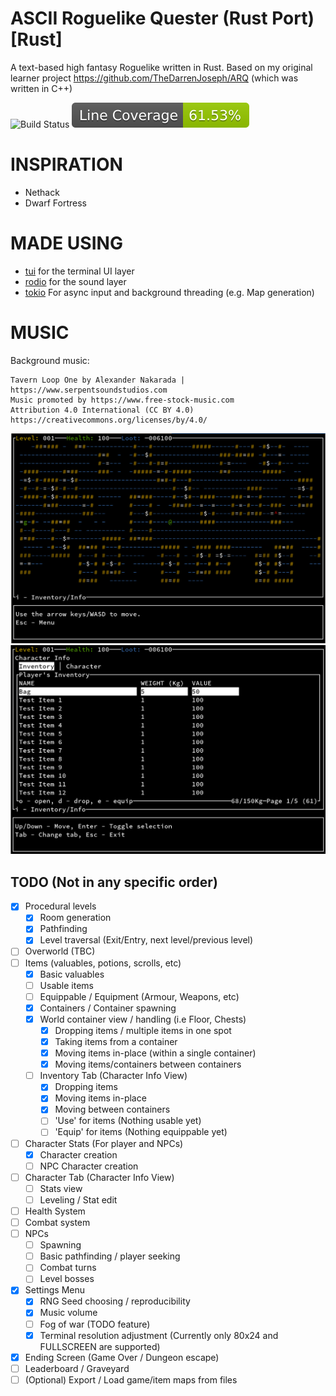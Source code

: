 ASCII Roguelike Quester (Rust Port) [Rust]
=============================================================

A text-based high fantasy Roguelike written in Rust.
Based on my original learner project https://github.com/TheDarrenJoseph/ARQ (which was written in C++)


![Build Status](https://github.com/TheDarrenJoseph/ARQ-Rust/actions/workflows/main-build.yml/badge.svg)
![Coverage Percentage (Lines Covered)](images/badge.svg)

INSPIRATION
=======
- Nethack
- Dwarf Fortress

MADE USING
=======
- [tui](https://github.com/fdehau/tui-rs) for the terminal UI layer
- [rodio](https://github.com/RustAudio/rodio) for the sound layer
- [tokio](https://github.com/tokio-rs/tokio) For async input and background threading (e.g. Map generation)


MUSIC
======
Background music:
```
Tavern Loop One by Alexander Nakarada | https://www.serpentsoundstudios.com
Music promoted by https://www.free-stock-music.com
Attribution 4.0 International (CC BY 4.0)
https://creativecommons.org/licenses/by/4.0/
```

![Main map dev screenshot](images/map-view-80-25-example.png)
![Inventory view dev screenshot](images/inventory-view-80-25-example.png)

TODO (Not in any specific order)
----
- [X] Procedural levels
    - [X] Room generation
    - [X] Pathfinding
    - [X] Level traversal (Exit/Entry, next level/previous level)
- [ ] Overworld (TBC)
- [ ] Items (valuables, potions, scrolls, etc)
    - [X] Basic valuables
    - [ ] Usable items
    - [ ] Equippable / Equipment (Armour, Weapons, etc)
    - [X] Containers / Container spawning
    - [X] World container view / handling (i.e Floor, Chests)
        - [X] Dropping items / multiple items in one spot
        - [X] Taking items from a container
        - [X] Moving items in-place (within a single container)
        - [X] Moving items/containers between containers
    - [ ] Inventory Tab (Character Info View)
        - [X] Dropping items
        - [X] Moving items in-place
        - [X] Moving between containers
        - [ ] 'Use' for items (Nothing usable yet)
        - [ ] 'Equip' for items (Nothing equippable yet)
- [ ] Character Stats (For player and NPCs)
    - [X] Character creation
    - [ ] NPC Character creation
- [ ] Character Tab (Character Info View)
    - [ ] Stats view
    - [ ] Leveling / Stat edit
- [ ] Health System
- [ ] Combat system
- [ ] NPCs
    - [ ] Spawning
    - [ ] Basic pathfinding / player seeking
    - [ ] Combat turns
    - [ ] Level bosses
- [X] Settings Menu
  - [X] RNG Seed choosing / reproducibility
  - [X] Music volume
  - [ ] Fog of war (TODO feature) 
  - [X] Terminal resolution adjustment (Currently only 80x24 and FULLSCREEN are supported)
- [X] Ending Screen (Game Over / Dungeon escape)
- [ ] Leaderboard / Graveyard
- [ ] (Optional) Export / Load game/item maps from files

